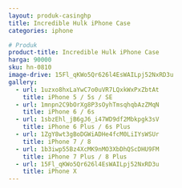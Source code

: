 ```yaml
---
layout: produk-casinghp
title: Incredible Hulk iPhone Case
categories: iphone

# Produk
product-title: Incredible Hulk iPhone Case
harga: 90000
sku: hn-0810
image-drive: 15Fl_qKWo5Qr626l4EsWAILpj52NxRD3u
gallery:
  - url: 1uzxo8hxLaYwC7o0uVR7LQxkWxPxZbtAt
    title: iPhone 5 / 5s / SE
  - url: 1mnpn2C9bOrXg8P3sOyhTmsqhqbAzZMqN
    title: iPhone 6 / 6s
  - url: 1sbzEhl_jB6gJ6_i47WD9df2Mbkpgk3sV
    title: iPhone 6 Plus / 6s Plus
  - url: 1ZgY8wt3gBoDGWiADHe4fcM0LiIYsWSUr
    title: iPhone 7 / 8
  - url: 1b3iwp55Bz4XcMK9nMO3XbDhQScDHU9FM
    title: iPhone 7 Plus / 8 Plus
  - url: 15Fl_qKWo5Qr626l4EsWAILpj52NxRD3u
    title: iPhone X
---
```

